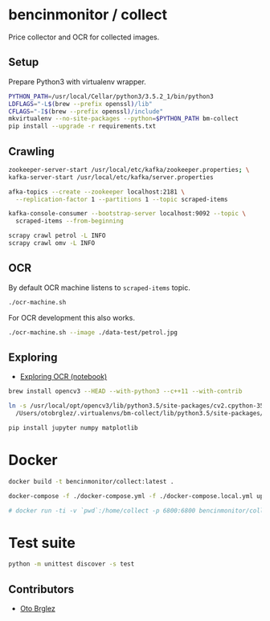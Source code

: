 # bencinmonitor / collect

Price collector and OCR for collected images.

## Setup

Prepare Python3 with virtualenv wrapper.

```bash
PYTHON_PATH=/usr/local/Cellar/python3/3.5.2_1/bin/python3
LDFLAGS="-L$(brew --prefix openssl)/lib"
CFLAGS="-I$(brew --prefix openssl)/include"
mkvirtualenv --no-site-packages --python=$PYTHON_PATH bm-collect
pip install --upgrade -r requirements.txt
```

## Crawling

```bash
zookeeper-server-start /usr/local/etc/kafka/zookeeper.properties; \
kafka-server-start /usr/local/etc/kafka/server.properties

afka-topics --create --zookeeper localhost:2181 \
  --replication-factor 1 --partitions 1 --topic scraped-items

kafka-console-consumer --bootstrap-server localhost:9092 --topic \
  scraped-items --from-beginning

scrapy crawl petrol -L INFO
scrapy crawl omv -L INFO
```

## OCR

By default OCR machine listens to `scraped-items` topic.

```bash
./ocr-machine.sh
```

For OCR development this also works.

```bash
./ocr-machine.sh --image ./data-test/petrol.jpg
```

## Exploring

- [Exploring OCR (notebook)](explore/exploring-images-v2.ipynb)

```bash
brew install opencv3 --HEAD --with-python3 --c++11 --with-contrib

ln -s /usr/local/opt/opencv3/lib/python3.5/site-packages/cv2.cpython-35m-darwin.so \
  /Users/otobrglez/.virtualenvs/bm-collect/lib/python3.5/site-packages/

pip install jupyter numpy matplotlib
```

# Docker

```bash
docker build -t bencinmonitor/collect:latest .

docker-compose -f ./docker-compose.yml -f ./docker-compose.local.yml up

# docker run -ti -v `pwd`:/home/collect -p 6800:6800 bencinmonitor/collect /bin/bash -l
```

# Test suite

```bash
python -m unittest discover -s test
```

## Contributors

- [Oto Brglez](https://github.com/otobrglez)
